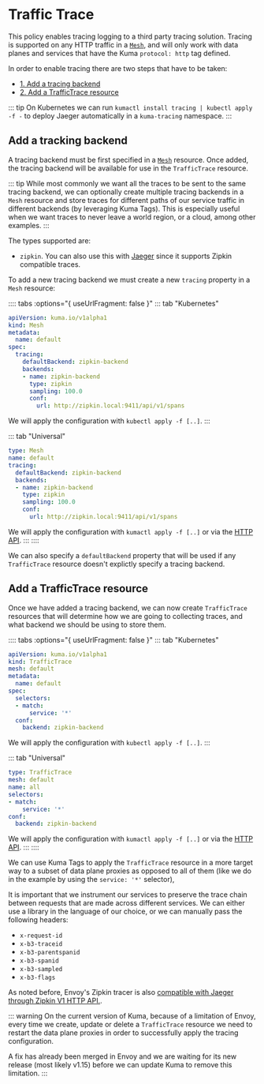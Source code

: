 # Traffic Trace

This policy enables tracing logging to a third party tracing solution. Tracing is supported on any HTTP traffic in a [`Mesh`](../mesh), and will only work with data planes and services that have the Kuma `protocol: http` tag defined.

In order to enable tracing there are two steps that have to be taken:

* [1. Add a tracing backend](#add-a-tracking-backend)
* [2. Add a TrafficTrace resource](#add-a-traffictrace-resource)

::: tip
On Kubernetes we can run `kumactl install tracing | kubectl apply -f -` to deploy Jaeger automatically in a `kuma-tracing` namespace.
:::

## Add a tracking backend

A tracing backend must be first specified in a [`Mesh`](../mesh) resource. Once added, the tracing backend will be available for use in the `TrafficTrace` resource.

::: tip
While most commonly we want all the traces to be sent to the same tracing backend, we can optionally create multiple tracing backends in a `Mesh` resource and store traces for different paths of our service traffic in different backends (by leveraging Kuma Tags). This is especially useful when we want traces to never leave a world region, or a cloud, among other examples.
:::

The types supported are:

* `zipkin`. You can also use this with [Jaeger](https://www.jaegertracing.io/) since it supports Zipkin compatible traces.

To add a new tracing backend we must create a new `tracing` property in a `Mesh` resource:

:::: tabs :options="{ useUrlFragment: false }"
::: tab "Kubernetes"
```yaml
apiVersion: kuma.io/v1alpha1
kind: Mesh
metadata:
  name: default
spec:
  tracing:
    defaultBackend: zipkin-backend
    backends:
    - name: zipkin-backend
      type: zipkin
      sampling: 100.0
      conf:
        url: http://zipkin.local:9411/api/v1/spans
```

We will apply the configuration with `kubectl apply -f [..]`.
:::

::: tab "Universal"
```yaml
type: Mesh
name: default
tracing:
  defaultBackend: zipkin-backend
  backends:
  - name: zipkin-backend
    type: zipkin
    sampling: 100.0
    conf:
      url: http://zipkin.local:9411/api/v1/spans
```

We will apply the configuration with `kumactl apply -f [..]` or via the [HTTP API](/docs/0.5.0/documentation/http-api).
:::
::::

We can also specify a `defaultBackend` property that will be used if any `TrafficTrace` resource doesn't explictly specify a tracing backend.

## Add a TrafficTrace resource

Once we have added a tracing backend, we can now create `TrafficTrace` resources that will determine how we are going to collecting traces, and what backend we should be using to store them.

:::: tabs :options="{ useUrlFragment: false }"
::: tab "Kubernetes"
```yaml
apiVersion: kuma.io/v1alpha1
kind: TrafficTrace
mesh: default
metadata:
  name: default
spec:
  selectors:
  - match:
      service: '*'
  conf:
    backend: zipkin-backend
```

We will apply the configuration with `kubectl apply -f [..]`.
:::

::: tab "Universal"
```yaml
type: TrafficTrace
mesh: default
name: all
selectors:
- match:
    service: '*'
conf:
  backend: zipkin-backend
```

We will apply the configuration with `kumactl apply -f [..]` or via the [HTTP API](/docs/0.5.0/documentation/http-api).
:::
::::



We can use Kuma Tags to apply the `TrafficTrace` resource in a more target way to a subset of data plane proxies as opposed to all of them (like we do in the example by using the `service: '*'` selector),

It is important that we instrument our services to preserve the trace chain between requests that are made across different services. We can either use a library in the language of our choice, or we can manually pass the following headers:

* `x-request-id`
* `x-b3-traceid`
* `x-b3-parentspanid`
* `x-b3-spanid`
* `x-b3-sampled`
* `x-b3-flags`

As noted before, Envoy's Zipkin tracer is also [compatible with Jaeger through Zipkin V1 HTTP API.](https://www.jaegertracing.io/docs/1.13/features/#backwards-compatibility-with-zipkin).

::: warning
On the current version of Kuma, because of a limitation of Envoy, every time we create, update or delete a `TrafficTrace` resource we need to restart the data plane proxies in order to successfully apply the tracing configuration.

A fix has already been merged in Envoy and we are waiting for its new release (most likely v1.15) before we can update Kuma to remove this limitation.
:::
